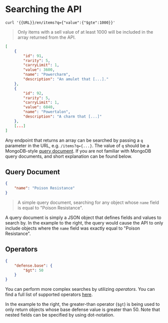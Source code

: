 # Searching the API
```shell
curl '{{URL}}/en/items?q={"value":{"$gte":1000}}'
```

> Only items with a sell value of at least 1000 will be included in the array returned from the API.

```json
[
    {
        "id": 91,
        "rarity": 5,
        "carryLimit": 1,
        "value": 3600,
        "name": "Powercharm",
        "description": "An amulet that [...]."
    },
    {
        "id": 92,
        "rarity": 5,
        "carryLimit": 1,
        "value": 6840,
        "name": "Powertalon",
        "description": "A charm that [...]"
    },
    [...]
]
```

Any endpoint that returns an array can be searched by passing a `q` parameter in the URL, e.g. `/items?q={...}`. The
value of `q` should be a MongoDB-style [query document](https://www.mongodb.com/docs/manual/tutorial/query-documents/).
If you are not familiar with MongoDB query documents, and short explanation can be found below.

## Query Document
```json
{
    "name": "Poison Resistance"
}
```
> A simple query document, searching for any object whose `name` field is equal to "Poison Resistance".

A query document is simply a JSON object that defines fields and values to search by. In the example to the right, the
query would cause the API to only include objects where the `name` field was exactly equal to "Poison Resistance".


## Operators
```json
{
    "defense.base": {
        "$gt": 50
    }
}
```

You can perform more complex searches by utilizing _operators_. You can find a full list of supported operators
[here](https://github.com/LartTyler/doctrine-query-document#built-in-operators).

In the example to the right, the greater-than operator (`$gt`) is being used to only return objects whose base defense
value is greater than 50. Note that nested fields can be specified by using dot-notation.